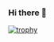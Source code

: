 ### Hi there 👋

[![trophy](https://github-profile-trophy.vercel.app/?username=MiyamuP)](https://github.com/ryo-ma/github-profile-trophy)


<!--
**MiyamuP/MiyamuP** is a ✨ _special_ ✨ repository because its `README.md` (this file) appears on your GitHub profile.

Here are some ideas to get you started:

- 🔭 I’m currently working on ...
- 🌱 I’m currently learning ...
- 👯 I’m looking to collaborate on ...
- 🤔 I’m looking for help with ...
- 💬 Ask me about ...
- 📫 How to reach me: ...
- 😄 Pronouns: ...
- ⚡ Fun fact: ...
-->
